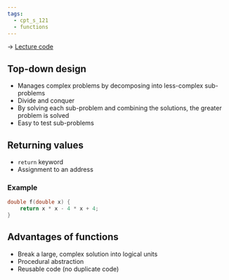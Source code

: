 ```yaml
---
tags:
  - cpt_s_121
  - functions
---
```


-> [Lecture code](https://github.com/mathletedev/cpt_s/blob/main/121/lectures/2023-09-06)

## Top-down design

- Manages complex problems by decomposing into less-complex sub-problems
- Divide and conquer
- By solving each sub-problem and combining the solutions, the greater problem is solved
- Easy to test sub-problems

## Returning values

- `return` keyword
- Assignment to an address

### Example

```c
double f(double x) {
	return x * x - 4 * x + 4;
}
```

## Advantages of functions

- Break a large, complex solution into logical units
- Procedural abstraction
- Reusable code (no duplicate code)